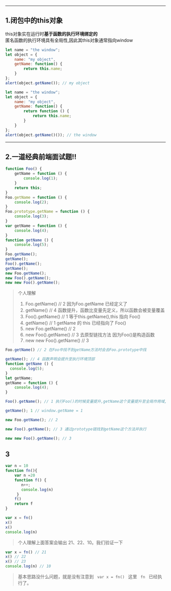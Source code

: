 
---
## 1.闭包中的this对象
this对象实在运行时**基于函数的执行环境绑定的**  
匿名函数的执行环境具有全局性,因此其this对象通常指向window  
```js
let name = "the window";
let object = {
    name: "my object",
    getName: function() {
        return this.name;
    }
};
alert(object.getName()); // my object
```
```js
let name = "the window";
let object = {
    name: "my object",
    getName: function() {
        return function () {
            return this.name;
        }
    }
};
alert(object.getName()()); // the window
```

---
## 2.一道经典前端面试题:bangbang:
```js
function Foo() {
    getName = function () {
        console.log(1);
    }
    return this;
}
Foo.getName = function () {
    console.log(2);
}
Foo.prototype.getName = function () {
    console.log(3);
}
var getName = function () {
    console.log(4);
}
function getName () {
    console.log(5);
}
Foo.getName();
getName();
Foo().getName();
getName();
new Foo.getName();
new Foo().getName();
new new Foo().getName();
```
> 个人理解  
> 1. Foo.getName() // 2 因为Foo.getName 已经定义了
> 2. getName() // 4 函数提升，函数比变量先定义，所以函数会被变量覆盖
> 3. Foo().getName() // 1 等于this.getName(),this 指向 Foo()
> 4. getName() // 1 getName 的 this 已经指向了 Foo()
> 5. new Foo.getName() // 2
> 6. new Foo().getName() // 3 去原型链找方法 因为Foo()是构造函数
> 7. new new Foo().getName() // 3
```js
Foo.getName() // 2 在Foo中找不到getName方法时会去Foo.prototype中找
```
```js
getName(); // 4 函数声明会提升至执行环境顶部
function getName () {
  console.log(5);
}
let getName;
getName = function () {
    console.log(4);
}
```
```js
Foo().getName(); // 1 执行Foo()的时候变量提升,getName这个变量提升至全局作用域,所以this.getName() => window.getName = 1
```
```js
getName(); 1 // window.getName = 1
```
```js
new Foo.getName(); // 2
```
```js
new Foo().getName(); // 3 通过prototype链找到getName这个方法并执行
```
```js
new new Foo().getName(); // 3
```

## 3
```js
var n = 10
function fn(){
    var n =20
    function f() {
       n++;
       console.log(n)
     }
    f()
    return f
}

var x = fn()
x()
x()
console.log(n)
```
> 个人理解上面答案会输出 21、22、10。我们验证一下
```js
var x = fn() // 21
x() // 22
x() // 23
console.log(n) // 10
```
> 基本思路没什么问题，就是没有注意到 <code> var x = fn() </code> 这里 <code> fn </code> 已经执行了。